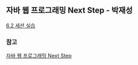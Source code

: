 ## 자바 웹 프로그래밍 Next Step - 박재성 

[6.2 세션 실습](https://github.com/snowlight-aemt/BOOK-JWP/tree/main/web-application-server-was-step3-ch6_2)

### 참고
[자바 웹 프로그래밍 Next Step](https://product.kyobobook.co.kr/detail/S000001624682)
